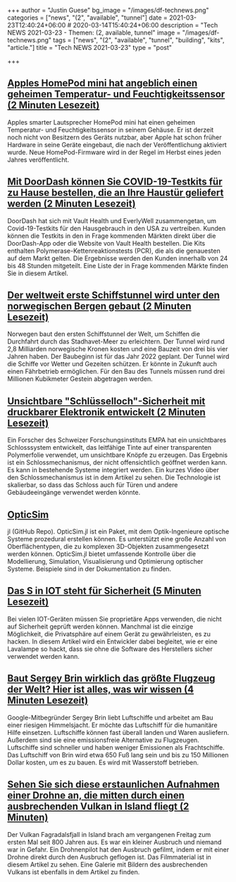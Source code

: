 +++
author = "Justin Guese"
bg_image = "/images/df-technews.png"
categories = ["news", "(2", "available", "tunnel"]
date = 2021-03-23T12:40:24+06:00 # 2020-03-14T15:40:24+06:00
description = "Tech NEWS 2021-03-23 - Themen: (2, available, tunnel"
image = "/images/df-technews.png"
tags = ["news", "(2", "available", "tunnel", "building", "kits", "article."]
title = "Tech NEWS 2021-03-23"
type = "post"

+++

## [Apples HomePod mini hat angeblich einen geheimen Temperatur- und Feuchtigkeitssensor (2 Minuten Lesezeit)](https://www.theverge.com/2021/3/22/22344279/apple-homepod-mini-temperature-humidity-sensor-secret)

 Apples smarter Lautsprecher HomePod mini hat einen geheimen Temperatur- und Feuchtigkeitssensor in seinem Gehäuse. Er ist derzeit noch nicht von Besitzern des Geräts nutzbar, aber Apple hat schon früher Hardware in seine Geräte eingebaut, die nach der Veröffentlichung aktiviert wurde. Neue HomePod-Firmware wird in der Regel im Herbst eines jeden Jahres veröffentlicht.

## [Mit DoorDash können Sie COVID-19-Testkits für zu Hause bestellen, die an Ihre Haustür geliefert werden (2 Minuten Lesezeit)](https://www.theverge.com/2021/3/22/22340706/doordash-covid-home-testing-kits-delivery-vault-health-everlywell)

 DoorDash hat sich mit Vault Health und EverlyWell zusammengetan, um Covid-19-Testkits für den Hausgebrauch in den USA zu vertreiben. Kunden können die Testkits in den in Frage kommenden Märkten direkt über die DoorDash-App oder die Website von Vault Health bestellen. Die Kits enthalten Polymerase-Kettenreaktionstests (PCR), die als die genauesten auf dem Markt gelten. Die Ergebnisse werden den Kunden innerhalb von 24 bis 48 Stunden mitgeteilt. Eine Liste der in Frage kommenden Märkte finden Sie in diesem Artikel.

## [Der weltweit erste Schiffstunnel wird unter den norwegischen Bergen gebaut (2 Minuten Lesezeit)](https://edition.cnn.com/travel/article/norway-ship-tunnel/index.html)

 Norwegen baut den ersten Schiffstunnel der Welt, um Schiffen die Durchfahrt durch das Stadhavet-Meer zu erleichtern. Der Tunnel wird rund 2,8 Milliarden norwegische Kronen kosten und eine Bauzeit von drei bis vier Jahren haben. Der Baubeginn ist für das Jahr 2022 geplant. Der Tunnel wird die Schiffe vor Wetter und Gezeiten schützen. Er könnte in Zukunft auch einen Fährbetrieb ermöglichen. Für den Bau des Tunnels müssen rund drei Millionen Kubikmeter Gestein abgetragen werden.

## [Unsichtbare "Schlüsselloch"-Sicherheit mit druckbarer Elektronik entwickelt (2 Minuten Lesezeit)](https://interestingengineering.com/invisible-keyhole-security-developed-with-printable-electronics)

 Ein Forscher des Schweizer Forschungsinstituts EMPA hat ein unsichtbares Schlosssystem entwickelt, das leitfähige Tinte auf einer transparenten Polymerfolie verwendet, um unsichtbare Knöpfe zu erzeugen. Das Ergebnis ist ein Schlossmechanismus, der nicht offensichtlich geöffnet werden kann. Es kann in bestehende Systeme integriert werden. Ein kurzes Video über den Schlossmechanismus ist in dem Artikel zu sehen. Die Technologie ist skalierbar, so dass das Schloss auch für Türen und andere Gebäudeeingänge verwendet werden könnte.

## [OpticSim](https://github.com/microsoft/OpticSim.jl)

jl (GitHub Repo). OpticSim.jl ist ein Paket, mit dem Optik-Ingenieure optische Systeme prozedural erstellen können. Es unterstützt eine große Anzahl von Oberflächentypen, die zu komplexen 3D-Objekten zusammengesetzt werden können. OpticSim.jl bietet umfassende Kontrolle über die Modellierung, Simulation, Visualisierung und Optimierung optischer Systeme. Beispiele sind in der Dokumentation zu finden.

## [Das S in IOT steht für Sicherheit (5 Minuten Lesezeit)](https://puri.sm/posts/the-s-in-iot-is-for-security/)

 Bei vielen IOT-Geräten müssen Sie proprietäre Apps verwenden, die nicht auf Sicherheit geprüft werden können. Manchmal ist die einzige Möglichkeit, die Privatsphäre auf einem Gerät zu gewährleisten, es zu hacken. In diesem Artikel wird ein Entwickler dabei begleitet, wie er eine Lavalampe so hackt, dass sie ohne die Software des Herstellers sicher verwendet werden kann.

## [Baut Sergey Brin wirklich das größte Flugzeug der Welt? Hier ist alles, was wir wissen (4 Minuten Lesezeit)](https://www.sfgate.com/travel/article/Sergey-Brin-Google-airship-blimp-zeppelin-LTA-16030652.php)

 Google-Mitbegründer Sergey Brin liebt Luftschiffe und arbeitet am Bau einer riesigen Himmelsjacht. Er möchte das Luftschiff für die humanitäre Hilfe einsetzen. Luftschiffe können fast überall landen und Waren ausliefern. Außerdem sind sie eine emissionsfreie Alternative zu Flugzeugen. Luftschiffe sind schneller und haben weniger Emissionen als Frachtschiffe. Das Luftschiff von Brin wird etwa 650 Fuß lang sein und bis zu 150 Millionen Dollar kosten, um es zu bauen. Es wird mit Wasserstoff betrieben.

## [Sehen Sie sich diese erstaunlichen Aufnahmen einer Drohne an, die mitten durch einen ausbrechenden Vulkan in Island fliegt (2 Minuten)](https://www.theverge.com/tldr/2021/3/22/22344113/iceland-volcano-eruption-drone-footage-fagradalsfjall)

 Der Vulkan Fagradalsfjall in Island brach am vergangenen Freitag zum ersten Mal seit 800 Jahren aus. Es war ein kleiner Ausbruch und niemand war in Gefahr. Ein Drohnenpilot hat den Ausbruch gefilmt, indem er mit einer Drohne direkt durch den Ausbruch geflogen ist. Das Filmmaterial ist in diesem Artikel zu sehen. Eine Galerie mit Bildern des ausbrechenden Vulkans ist ebenfalls in dem Artikel zu finden.

